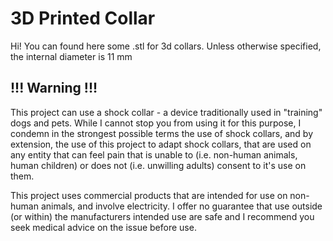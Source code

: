 # 3D Printed Collar

Hi! You can found here some .stl for 3d collars.
Unless otherwise specified, the internal diameter is 11 mm

## !!! Warning !!!
This project can use a shock collar - a device traditionally used in "training" dogs and pets. While I cannot stop you from using it for this purpose, I condemn in the strongest possible terms the use of shock collars, and by extension, the use of this project to adapt shock collars, that are used on any entity that can feel pain that is unable to (i.e. non-human animals, human children) or does not (i.e. unwilling adults) consent to it's use on them.

This project uses commercial products that are intended for use on non-human animals, and involve electricity. I offer no guarantee that use outside (or within) the manufacturers intended use are safe and I recommend you seek medical advice on the issue before use.
